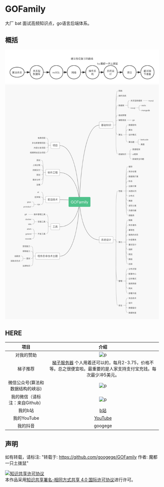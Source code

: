 # GOFamily
大厂 bat 面试高频知识点，go语言后端体系。
## 概括
![p2](./复习路线.png)
<br/>
![p1](./title.png)
<br/>
## HERE
|项目|介绍|
|:---:|:---:|
|对我的赞助|![p](https://raw.githubusercontent.com/basicExploration/Demos/master/donate.png)|
|梯子推荐|[梯子服务器](https://app.cloudcone.com/?ref=2525) 个人用着还可以的，每月2-3.75，价格不等。总之很便宜啦。最重要的是人家支持支付宝充钱。每次最少冲5美元。|
|微信公众号(算法和数据结构的峡谷)|![p](https://raw.githubusercontent.com/googege/GOFamily/master/joinUsW.jpg)|
|我的微信（请标注：来自Github）|![p](https://raw.githubusercontent.com/googege/GOFamily/master/me.jpeg)|
|我的b站|[b站](https://space.bilibili.com/23170151)|
|我的YouTube|[YouTube](https://www.youtube.com/channel/UCM_-pFgD_HZDGD0yxfzguRQ?view_as=subscriber)|
|我的抖音|googege|

## 声明
如有转载，请标注: "转载于: https://github.com/googege/GOFamily  作者: 魔都一只土拨鼠"

<a rel="license" href="http://creativecommons.org/licenses/by-sa/4.0/"><img alt="知识共享许可协议" style="border-width:0" src="https://i.creativecommons.org/l/by-sa/4.0/88x31.png" /></a><br />本作品采用<a rel="license" href="http://creativecommons.org/licenses/by-sa/4.0/">知识共享署名-相同方式共享 4.0 国际许可协议</a>进行许可。
